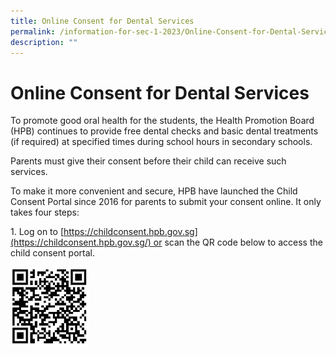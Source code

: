 ```yaml
---
title: Online Consent for Dental Services
permalink: /information-for-sec-1-2023/Online-Consent-for-Dental-Services/
description: ""
---
```

Online Consent for Dental Services
==================================

To promote good oral health for the students, the Health Promotion Board (HPB) continues to provide free dental checks and basic dental treatments (if required) at specified times during school hours in secondary schools.

  

Parents must give their consent before their child can receive such services.

  

To make it more convenient and secure, HPB have launched the Child Consent Portal since 2016 for parents to submit your consent online. It only takes four steps:

  

 1. Log on to [https://childconsent.hpb.gov.sg](https://childconsent.hpb.gov.sg/) or scan the QR code below to access the child consent portal.

<img src="/images/Image4.jpg" style="width:25%">